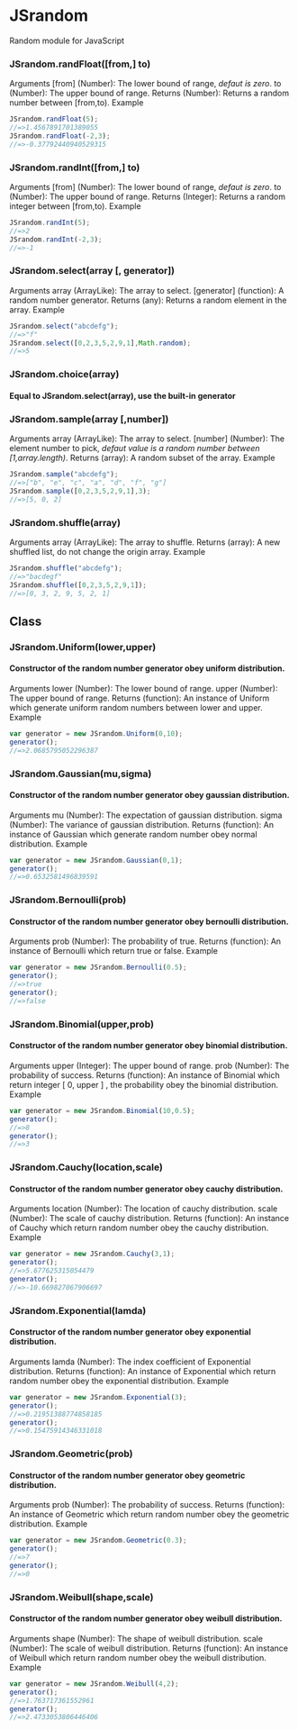 # JSrandom

Random module for JavaScript


### JSrandom.randFloat([from,] to)
Arguments
[from] (Number): The lower bound of range, *defaut is zero*.
to (Number): The upper bound of range.
Returns
(Number): Returns a random number between [from,to).
Example
```JavaScript
JSrandom.randFloat(5);
//=>1.4567891701389055
JSrandom.randFloat(-2,3);
//=>-0.37792440940529315
```
### JSrandom.randInt([from,] to)
Arguments
[from] (Number): The lower bound of range, *defaut is zero*.
to (Number): The upper bound of range.
Returns
(Integer): Returns a random integer between [from,to).
Example
```JavaScript
JSrandom.randInt(5);
//=>2
JSrandom.randInt(-2,3);
//=>-1
```
### JSrandom.select(array [, generator])
Arguments
array (ArrayLike): The array to select.
[generator] (function): A random number generator.
Returns
(any): Returns a random element in the array.
Example
```JavaScript
JSrandom.select("abcdefg");
//=>"f"
JSrandom.select([0,2,3,5,2,9,1],Math.random);
//=>5
```
### JSrandom.choice(array)
#### Equal to JSrandom.select(array), use the built-in generator

### JSrandom.sample(array [,number])
Arguments
array (ArrayLike): The array to select.
[number] (Number): The element number to pick, *defaut value is a random number between [1,array.length)*.
Returns
(array): A random subset of the array.
Example
```JavaScript
JSrandom.sample("abcdefg");
//=>["b", "e", "c", "a", "d", "f", "g"]
JSrandom.sample([0,2,3,5,2,9,1],3);
//=>[5, 0, 2]
```
### JSrandom.shuffle(array)
Arguments
array (ArrayLike): The array to shuffle.
Returns
(array): A new shuffled list, do not change the origin array.
Example
```JavaScript
JSrandom.shuffle("abcdefg");
//=>"bacdegf"
JSrandom.shuffle([0,2,3,5,2,9,1]);
//=>[0, 3, 2, 9, 5, 2, 1]
```

## Class
### JSrandom.Uniform(lower,upper)
#### Constructor of the random number generator obey uniform distribution.
Arguments
lower (Number): The lower bound of range.
upper (Number): The upper bound of range.
Returns
(function): An instance of Uniform which generate uniform random numbers between lower and upper.
Example
```JavaScript
var generator = new JSrandom.Uniform(0,10);
generator();
//=>2.0685795052296387
```
### JSrandom.Gaussian(mu,sigma)
#### Constructor of the random number generator obey gaussian distribution.
Arguments
mu (Number): The expectation of gaussian distribution.
sigma (Number): The variance of gaussian distribution.
Returns
(function): An instance of Gaussian which generate random number obey normal distribution.
Example
```JavaScript
var generator = new JSrandom.Gaussian(0,1);
generator();
//=>0.6532581496839591
```
### JSrandom.Bernoulli(prob)
#### Constructor of the random number generator obey bernoulli distribution.
Arguments
prob (Number): The probability of true.
Returns
(function): An instance of Bernoulli which return true or false.
Example
```JavaScript
var generator = new JSrandom.Bernoulli(0.5);
generator();
//=>true
generator();
//=>false
```
### JSrandom.Binomial(upper,prob)
#### Constructor of the random number generator obey binomial distribution.
Arguments
upper (Integer): The upper bound of range.
prob (Number): The probability of success.
Returns
(function): An instance of Binomial which return integer [ 0, upper ] , the probability obey the binomial distribution.
Example
```JavaScript
var generator = new JSrandom.Binomial(10,0.5);
generator();
//=>8
generator();
//=>3
```
### JSrandom.Cauchy(location,scale)
#### Constructor of the random number generator obey cauchy distribution.
Arguments
location (Number): The location of cauchy distribution.
scale (Number): The scale of cauchy distribution.
Returns
(function): An instance of Cauchy which return random number obey the cauchy distribution.
Example
```JavaScript
var generator = new JSrandom.Cauchy(3,1);
generator();
//=>5.677625315054479
generator();
//=>-10.669827067906697
```
### JSrandom.Exponential(lamda)
#### Constructor of the random number generator obey exponential distribution.
Arguments
lamda (Number): The index coefficient of Exponential distribution.
Returns
(function): An instance of Exponential which return random number obey the exponential distribution.
Example
```JavaScript
var generator = new JSrandom.Exponential(3);
generator();
//=>0.21951388774858185
generator();
//=>0.15475914346331018
```
### JSrandom.Geometric(prob)
#### Constructor of the random number generator obey geometric distribution.
Arguments
prob (Number): The probability of success.
Returns
(function): An instance of Geometric which return random number obey the geometric distribution.
Example
```JavaScript
var generator = new JSrandom.Geometric(0.3);
generator();
//=>7
generator();
//=>0
```
### JSrandom.Weibull(shape,scale)
#### Constructor of the random number generator obey weibull distribution.
Arguments
shape (Number): The shape of weibull distribution.
scale (Number): The scale of weibull distribution.
Returns
(function): An instance of Weibull which return random number obey the weibull distribution.
Example
```JavaScript
var generator = new JSrandom.Weibull(4,2);
generator();
//=>1.763717361552961
generator();
//=>2.4733053806446406
```
    